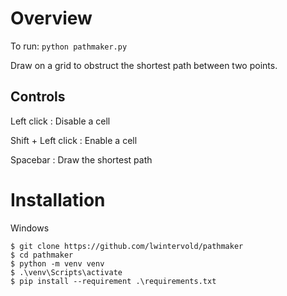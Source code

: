 # Overview

To run:
`python pathmaker.py`

Draw on a grid to obstruct the shortest path between two points.

## Controls

Left click					: Disable a cell

Shift + Left click	:	Enable a cell

Spacebar						: Draw the shortest path

# Installation

Windows
```
$ git clone https://github.com/lwintervold/pathmaker
$ cd pathmaker
$ python -m venv venv
$ .\venv\Scripts\activate
$ pip install --requirement .\requirements.txt
```